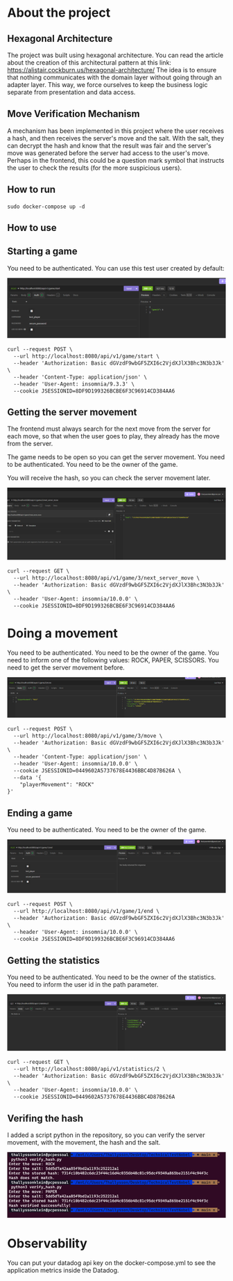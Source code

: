 # About the project

## Hexagonal Architecture

The project was built using hexagonal architecture. You can read the article about the creation of this architectural pattern at this link: https://alistair.cockburn.us/hexagonal-architecture/
The idea is to ensure that nothing communicates with the domain layer without going through an adapter layer. This way, we force ourselves to keep the business logic separate from presentation and data access.

## Move Verification Mechanism

A mechanism has been implemented in this project where the user receives a hash, and then receives the server's move and the salt. With the salt, they can decrypt the hash and know that the result was fair and the server's move was generated before the server had access to the user's move. Perhaps in the frontend, this could be a question mark symbol that instructs the user to check the results (for the more suspicious users).

## How to run

```
sudo docker-compose up -d
```

## How to use

## Starting a game

You need to be authenticated. You can use this test user created by default:

![capture1](docs/capture1.png)

```
curl --request POST \
  --url http://localhost:8080/api/v1/game/start \
  --header 'Authorization: Basic dGVzdF9wbGF5ZXI6c2VjdXJlX3Bhc3N3b3Jk' \
  --header 'Content-Type: application/json' \
  --header 'User-Agent: insomnia/9.3.3' \
  --cookie JSESSIONID=8DF9D199326BCBE6F3C96914CD384AA6
```

## Getting the server movement

The frontend must always search for the next move from the server for each move, so that when the user goes to play, they already has the move from the server.

The game needs to be open so you can get the server movement. You need to be authenticated. You need to be the owner of the game.

You will receive the hash, so you can check the server movement later.

![capture3](docs/capture3.png)

```
curl --request GET \
  --url http://localhost:8080/api/v1/game/3/next_server_move \
  --header 'Authorization: Basic dGVzdF9wbGF5ZXI6c2VjdXJlX3Bhc3N3b3Jk' \
  --header 'User-Agent: insomnia/10.0.0' \
  --cookie JSESSIONID=8DF9D199326BCBE6F3C96914CD384AA6
```

# Doing a movement

You need to be authenticated. You need to be the owner of the game. You need to inform one of the following values: ROCK, PAPER, SCISSORS. You need to get the server movement before.

![capture4](docs/capture4.png)

```
curl --request POST \
  --url http://localhost:8080/api/v1/game/3/move \
  --header 'Authorization: Basic dGVzdF9wbGF5ZXI6c2VjdXJlX3Bhc3N3b3Jk' \
  --header 'Content-Type: application/json' \
  --header 'User-Agent: insomnia/10.0.0' \
  --cookie JSESSIONID=0449602A5737678E4436BBC4D87B626A \
  --data '{
	"playerMovement": "ROCK"
}'
```

## Ending a game

You need to be authenticated. You need to be the owner of the game.

![capture2](docs/capture2.png)

```
curl --request POST \
  --url http://localhost:8080/api/v1/game/1/end \
  --header 'Authorization: Basic dGVzdF9wbGF5ZXI6c2VjdXJlX3Bhc3N3b3Jk' \
  --header 'User-Agent: insomnia/10.0.0' \
  --cookie JSESSIONID=8DF9D199326BCBE6F3C96914CD384AA6
```

## Getting the statistics

You need to be authenticated. You need to be the owner of the statistics. You need to inform the user id in the path parameter.

![capture5](docs/capture5.png)

```
curl --request GET \
  --url http://localhost:8080/api/v1/statistics/2 \
  --header 'Authorization: Basic dGVzdF9wbGF5ZXI6c2VjdXJlX3Bhc3N3b3Jk' \
  --header 'User-Agent: insomnia/10.0.0' \
  --cookie JSESSIONID=0449602A5737678E4436BBC4D87B626A
```

## Verifing the hash

I added a script python in the repository, so you can verify the server movement, with the movement, the hash and the salt.

![capture6](docs/capture6.png)

# Observability

You can put your datadog api key on the docker-compose.yml to see the application metrics inside the Datadog.
